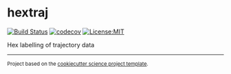 hextraj
==============================
[![Build Status](https://github.com/willirath/hextraj/workflows/Tests/badge.svg)](https://github.com/willirath/hextraj/actions)
[![codecov](https://codecov.io/gh/willirath/hextraj/branch/main/graph/badge.svg)](https://codecov.io/gh/willirath/hextraj)
[![License:MIT](https://img.shields.io/badge/License-MIT-lightgray.svg?style=flt-square)](https://opensource.org/licenses/MIT)


Hex labelling of trajectory data

--------

<p><small>Project based on the <a target="_blank" href="https://github.com/jbusecke/cookiecutter-science-project">cookiecutter science project template</a>.</small></p>
